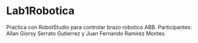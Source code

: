 # Lab1Robotica
Practica con RobotStudio para controlar brazo robotico ABB.
Participantes: Allan Giorsy Serrato Gutierrez y Juan Fernando Ramirez Montes
